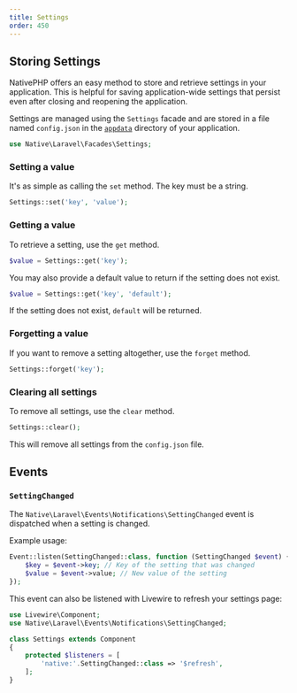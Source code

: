 ```yaml
---
title: Settings
order: 450
---
```


## Storing Settings

NativePHP offers an easy method to store and retrieve settings in your application. This is helpful for saving application-wide
settings that persist even after closing and reopening the application.

Settings are managed using the `Settings` facade and are stored in a file named `config.json` in the
[`appdata`](/docs/getting-started/debugging#start-from-scratch) directory of your application.

```php
use Native\Laravel\Facades\Settings;
```

### Setting a value
It's as simple as calling the `set` method. The key must be a string.
```php
Settings::set('key', 'value');
```

### Getting a value
To retrieve a setting, use the `get` method.
```php
$value = Settings::get('key');
```

You may also provide a default value to return if the setting does not exist.
```php
$value = Settings::get('key', 'default');
```
If the setting does not exist, `default` will be returned.

### Forgetting a value
If you want to remove a setting altogether, use the `forget` method.
```php
Settings::forget('key');
```

### Clearing all settings
To remove all settings, use the `clear` method.
```php
Settings::clear();
```
This will remove all settings from the `config.json` file.

## Events

### `SettingChanged`
The `Native\Laravel\Events\Notifications\SettingChanged` event is dispatched when a setting is changed.

Example usage:
```php
Event::listen(SettingChanged::class, function (SettingChanged $event) {
    $key = $event->key; // Key of the setting that was changed
    $value = $event->value; // New value of the setting
});
```

This event can also be listened with Livewire to refresh your settings page:
```php
use Livewire\Component;
use Native\Laravel\Events\Notifications\SettingChanged;

class Settings extends Component
{
    protected $listeners = [
        'native:'.SettingChanged::class => '$refresh',
    ];
}
```

